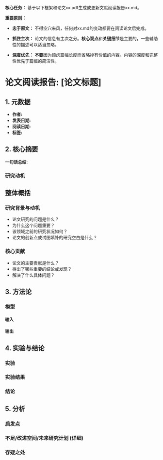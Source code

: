 **核心任务：** 基于以下框架和论文xx.pdf生成或更新文献阅读报告xx.md。

**重要原则：** 
*   **忠于原文：** 不得空穴来风，任何对xx.md的变动都要在阅读论文后完成。

*   **抓住主次：** 论文的信息有主次之分。**核心观点**和**关键细节**是主要的，一些辅助性的描述可以适当忽略。
*   **深度优先：** **不要**因为顾虑篇幅长度而省略掉有价值的内容。内容的深度和完整性优先于篇幅的简洁性。

# 论文阅读报告: [论文标题]

## **1. 元数据**
- **作者:**
- **发表日期:**
- **阅读日期:**
- **标签:**

## **2. 核心摘要**
**一句话总结:**
### 研究动机

## 整体概括

### 研究背景与动机
*   论文研究的问题是什么？
*   为什么这个问题重要？
*   该领域之前的研究状况如何？
*   论文的创新点或试图填补的研究空白是什么？
### 核心贡献
*   论文的主要贡献是什么？
*   得出了哪些重要的结论或发现？
*   解决了什么具体问题？

## **3. 方法论**
### 模型 
<!-- 如果有多个模型则分别列举 -->

#### 输入
<!-- 请以表格形式，完整列出所有输入参数的测量方式，不要使用“等”字或省略。-->
#### 输出
<!-- 请以表格形式，完整列出所有输出参数的测量方式，不要使用“等”字或省略。-->

## **4. 实验与结论**
### 实验
<!-- 实验设计包括哪些不同场景下的心血管和控制器系统，如静息、运动、心力衰竭、心率不齐等，请列举出来(如果有提到的话)。-->

### 实验结果
<!-- **核心要点：** 解读实验结果时不应只是阐述数据，而应基于数据集的特点去分析内容，并思考这些结果能给我们带来什么启发。> **核心要点：** 解读实验结果时不应只是阐述数据，而应基于数据集的特点去分析内容，并思考这些结果能给我们带来什么启发。 -->

### 结论

## **5. 分析**
### 启发点

### 不足/改进空间/未来研究计划 (详细)

### 存疑之处